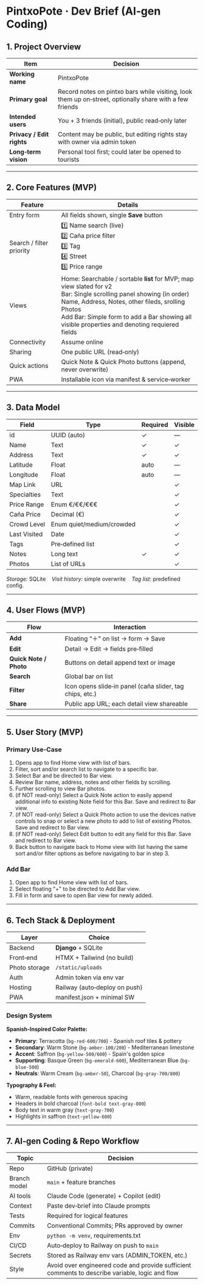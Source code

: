 # PintxoPote · Dev Brief (AI‑gen Coding)

## 1. Project Overview
| Item | Decision |
|------|----------|
| **Working name** | PintxoPote |
| **Primary goal** | Record notes on pintxo bars while visiting, look them up on‑street, optionally share with a few friends |
| **Intended users** | You + 3 friends (initial), public read‑only later |
| **Privacy / Edit rights** | Content may be public, but editing rights stay with owner via admin token |
| **Long‑term vision** | Personal tool first; could later be opened to tourists |

---

## 2. Core Features (MVP)
| Feature | Details |
|---------|---------|
| Entry form | All fields shown, single **Save** button |
| Search / filter priority | 1️⃣ Name search (live)<br>2️⃣ Caña price filter<br>3️⃣ Tag<br>4️⃣ Street<br>5️⃣ Price range |
| Views | Home: Searchable / sortable **list** for MVP; map view slated for v2<br> Bar: Single scrolling panel showing (in order) Name, Address, Notes, other fileds, srolling Photos<br> Add Bar: Simple form to add a Bar showing all visible properties and denoting requiered fields |
| Connectivity | Assume online |
| Sharing | One public URL (read‑only) |
| Quick actions | Quick Note & Quick Photo buttons (append, never overwrite) |
| PWA | Installable icon via manifest & service‑worker |

---

## 3. Data Model
| Field | Type | Required | Visible |
|-------|------|----------|---------|
| id | UUID (auto) | ✓ | — |
| Name | Text | ✓ | ✓ |
| Address | Text | ✓ | ✓ |
| Latitude | Float | auto | — |
| Longitude | Float | auto | — |
| Map Link | URL |  | ✓ |
| Specialties | Text |  | ✓ |
| Price Range | Enum €/€€/€€€ |  | ✓ |
| Caña Price | Decimal (€) |  | ✓ |
| Crowd Level | Enum quiet/medium/crowded |  | ✓ |
| Last Visited | Date |  | ✓ |
| Tags | Pre‑defined list |  | ✓ |
| Notes | Long text | ✓ | ✓ |
| Photos | List of URLs |  | ✓ |

*Storage:* SQLite    *Visit history:* simple overwrite    *Tag list:* predefined config.

---

## 4. User Flows (MVP)
| Flow | Interaction |
|------|-------------|
| **Add** | Floating “＋” on list → form → Save |
| **Edit** | Detail → Edit → fields pre‑filled |
| **Quick Note / Photo** | Buttons on detail append text or image |
| **Search** | Global bar on list |
| **Filter** | Icon opens slide‑in panel (caña slider, tag chips, etc.) |
| **Share** | Public app URL; each detail view shareable |

---

## 5. User Story (MVP)
### Primary Use-Case 
1) Opens app to find Home view with list of bars.
2) Filter, sort and/or search list to navigate to a specific bar.
3) Select Bar and be directed to Bar view.
4) Review Bar name, address, notes and other fields by scrolling.
5) Further scrolling to view Bar photos. 
6) (if NOT read-only) Select a Quick Note action to easily append additional info to existing Note field for this Bar. Save and redirect to Bar view.
7) (if NOT read-only) Select a Quick Photo action to use the devices native controls to snap or select a new photo to add to list of existing Photos. Save and redirect to Bar view.
8) (if NOT read-only) Select Edit button to edit any field for this Bar. Save and redirect to Bar view.
9) Back button to navigate back to Home view with list having the same sort and/or filter options as before navigating to bar in step 3. 

### Add Bar
1) Open app to find Home view with list of bars.
2) Select floating "+" to be directed to Add Bar view.
3) Fill in form and save to open Bar view for newly added. 

---

## 6. Tech Stack & Deployment
| Layer | Choice |
|-------|--------|
| Backend | **Django** + SQLite |
| Front‑end | HTMX + Tailwind (no build) |
| Photo storage | `/static/uploads` |
| Auth | Admin token via env var |
| Hosting | Railway (auto‑deploy on push) |
| PWA | manifest.json + minimal SW |

### Design System
**Spanish-Inspired Color Palette:**
- **Primary**: Terracotta (`bg-red-600/700`) - Spanish roof tiles & pottery
- **Secondary**: Warm Stone (`bg-amber-100/200`) - Mediterranean limestone  
- **Accent**: Saffron (`bg-yellow-500/600`) - Spain's golden spice
- **Supporting**: Basque Green (`bg-emerald-600`), Mediterranean Blue (`bg-blue-500`)
- **Neutrals**: Warm Cream (`bg-amber-50`), Charcoal (`bg-gray-700/800`)

**Typography & Feel:**
- Warm, readable fonts with generous spacing
- Headers in bold charcoal (`font-bold text-gray-800`)
- Body text in warm gray (`text-gray-700`)
- Highlights in saffron (`text-yellow-600`)

---

## 7. AI‑gen Coding & Repo Workflow
| Topic | Decision |
|-------|----------|
| Repo | GitHub (private) |
| Branch model | `main` + feature branches | 
| AI tools | Claude Code (generate) + Copilot (edit) |
| Context | Paste dev‑brief into Claude prompts |
| Tests | Required for logical features |
| Commits | Conventional Commits; PRs approved by owner |
| Env | `python -m venv`, requirements.txt |
| CI/CD | Auto‑deploy to Railway on push to `main` |
| Secrets | Stored as Railway env vars (ADMIN_TOKEN, etc.) |
| Style | Avoid over engineered code and provide sufficient comments to describe variable, logic and flow |